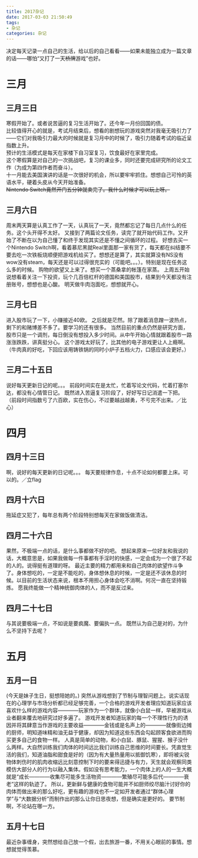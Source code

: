 ```yaml
---
title: 2017杂记
date: 2017-03-03 21:50:49
tags:
- 杂记
categories: 杂记
---
```

决定每天记录一点自己的生活，给以后的自己看看——如果未能独立成为一篇文章的话——哪怕“又打了一天~~桥牌~~游戏”也好。
<!-- more -->
# 三月
## 三月三日
寒假开始了。或者说苦逼的复习生活开始了。还今年一月份回国的债。  
比较值得开心的就是，考试月结束后，想看的剧想玩的游戏突然对我毫无吸引力了——它们对我吸引力最大的时候就是复习月中的时候了，吸引力随着考试的临近呈指数上升。  
预计的生活模式是每天在家楼下自习室复习，饮食最好在家里完成。  
这个寒假算是对自己的一次挑战吧，复习的课业多，同时还要完成研究所的论文工作（为成为第四作者而奋斗）。  
十一月能去美国演讲的话是一次很好的机会，所以要牢牢抓住。想想自己可怜的英语水平，硬着头皮从今天开始准备。  
~~Nintendo Switch竟然开门五分钟就卖完了。我什么时候才可以玩上呀。~~
## 三月六日
周末两天算是认真工作了一天，认真玩了一天，竟然都忘记了每日几点什么的任务。这个头开得不太好。
又接到了两篇论文任务，读完了就开始代码工作。又开始了不断在以为自己懂了和终于发现其实还是不懂之间循环的过程。
好想去买一个Nintendo Switch啊，看着慕尼黑就Real里面那一家有货了，每天都在纠结要不要去吃一次铁板烧顺便把游戏机给买了。想想还是算了，其实就算没有NS没有wow没有steam，每天还是可以过得很充实的（可能吧。。。）。特别是现在任务这么多的时候。
购物的欲望又上来了。想买一个蒸桑拿的帐篷在家蒸。
上周五开始说想看着关注一下投资，玩个几百倍杠杆的德国和美国股市，结果到今天都没有注册账号，想想也是心酸。
明天做牛肉泡面吃，想想就开心。
## 三月七日
进入股市玩了一下，小赚接近40欧。
之后就是茫然。除了跟着消息蹭一波热点，剩下的和赌博差不多了。要学习的还有很多。
当然目前的重点仍然是研究方面，股市只是一个调剂，每日倒没有想投入多少时间。从中午开始心情就跟着股市一路涨涨跌跌，讲真挺分心。
这个游戏太好玩了，比其他的电子游戏更让人上瘾啊。
（牛肉真的好吃，下回应该用铸铁锅的同时小炉子五档火力，口感应该会更好。）
## 三月二十五日
说好每天更新日记的呢。。。
前段时间实在是太忙，忙着写论文代码，忙着打塞尔达，都没有心情管日记。
既然进入苦逼复习阶段了，好好写日记消遣一下把。
（前段时间指数亏了六百欧，实在伤心，不过要越战越勇，不亏完不出来。／比心）
# 四月
## 四月十三日
啊，说好的每天更新的日记呢。。。
每天要规律作息，十点不论如何都要上床。可以的。／立flag
## 四月十六日
拖延症又犯了，每年总有两个阶段特别想每天在家做饭做清洁。
## 四月二十六日
果然，不极端一点的话，是什么事都做不好的吧。
想起来原来一位好友和我说的话，大概意思是，如果我做每一件事都有手淫时的快感，一定会成为一个很了不起的人的。说得挺有道理的呀。
最近主要的精力都用来和自己肉体的欲望作斗争了。身体想吃的，一定是不能吃的，身体想休息的时候，一定是还不该休息的时候。以目前的生活状态来说，根本不用担心身体会吃不消啊。何况一直在坚持锻炼。
愿我终能做一个精神统御肉体的人，而不是反过来。
## 四月二十七日
与其说要极端一点，不如说是要疯魔、要偏执一点。
既然认为自己是对的，为什么不坚持下去呢？
# 五月
## 五月一日
(今天是妹子生日，挺想陪她的。)
突然从游戏想到了节制与理智问题上。说实话现在的心理学与市场分析都已经足够完善，一个合格的游戏开发者理应知道玩家应该喜欢什么样的游戏内容————玩家作为一个群体，就像小白鼠一样，早被游戏从业者翻来覆去地研究过好多遍了。
游戏开发者知道玩家的每一个不理性行为的诱因并将其肆意当作游戏的主要收益————金钱或是名声上的————就像街边摊的厨师，明知道味精和油无益于健康，却因为知道这些东西会勾起顾客食欲进而购买更多自己的食物一样。
人真是简单的动物，和小白鼠、豚鼠、猩猩、猴子没什么两样。大自然训练我们肉体的时间远比我们训练自己思维的时间要长。凭直觉生活的我们，知道油脂和甜食是好的（因为有大量热量用以抵御饥寒），即将被尖锐物体刺伤时的肌肉收缩远比刻意控制下时的要来得迅捷与有力，天生就会观察同类模仿大部分人的行为以融入集体。假如没有思考能力，一个肉体上的人的一生大概就是“成长————收集尽可能多生活物资————繁殖尽可能多后代————衰老”这样的轨迹了。
所以，更新鲜与健康的食物可能并不如厨师绞尽脑汁讨好你的肉体而做出来的那么好吃，更有趣的游戏也不一定如开发者通过“群体心理学”与“大数据分析”而制作出的那么让你日思夜想，但是确实是更好的。
要节制啊，不论站在哪一方。
## 五月十七日
最近杂事缠身，突然想给自己放一个假，出去旅游一番，不用关心眼前的事情。想想就觉得羡慕。